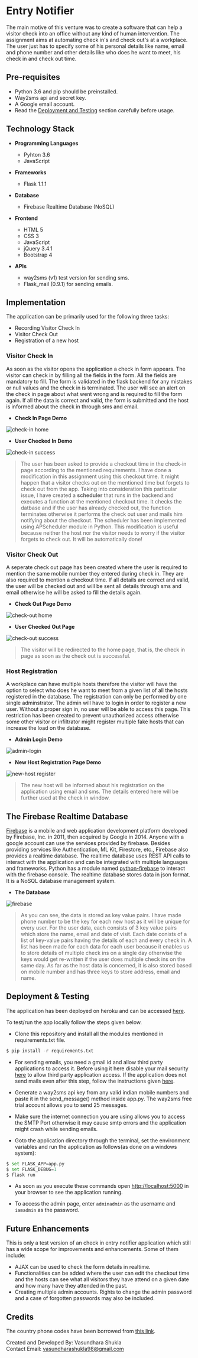 # Entry Notifier

The main motive of this venture was to create a software that can help a visitor check into an office without any kind of human intervention. The assignment aims
at automating check in's and check out's at a workplace. The user just has to specify some of his personal details like name, email and phone number and other details like who does he want to meet, his check in and check out time. 

## Pre-requisites

- Python 3.6 and pip should be preinstalled.
- Way2sms api and secret key.
- A Google email account.
- Read the [Deployment and Testing](https://github.com/Vasundharashukla/entry-notifier#deployment--testing) section carefully before usage.

## Technology Stack

- **Programming Languages**
    - Pyhton 3.6
    - JavaScript

- **Frameworks**
    - Flask 1.1.1

- **Database**
    - Firebase Realtime Database (NoSQL)

- **Frontend**
    - HTML 5
    - CSS 3
    - JavaScript
    - jQuery 3.4.1
    - Bootstrap 4

- **APIs**
    - way2sms (v1) test version for sending sms.
    - Flask_mail (0.9.1) for sending emails.

## Implementation

The application can be primarily used for the following three tasks:

- Recording Visitor Check In
- Visitor Check Out
- Registration of a new host

### Visitor Check In

As soon as the visitor opens the application a check in form appears. The visitor can check in by filling all the fields in the form. All the fields are mandatory to fill. The form is validated in the flask backend for any mistakes or null values and the check in is terminated. The user will see an alert on the check in page about what went wrong and is required to fill the form again. If all the data is correct and valid, the form is submitted and the host is informed about the check in through sms and email.

- **Check In Page Demo**

![check-in home](images/check-in.png "CHECK IN PAGE")

- **User Checked In Demo**

![check-in success](images/in-success.jpg "CHECK IN SUCCESS")


> The user has been asked to provide a checkout time in the check-in page according to the mentioned requirements. I have done a modification in this assignment using this checkout time. It might happen that a visitor checks out on the mentioned time but forgets to check out from the app. Taking into consideration this particular issue, I have created a **scheduler** that runs in the backend and executes a function at the mentioned checkout time. It checks the datbase and if the user has already checked out, the function terminates otherwise it performs the check out user and mails him notifying about the checkout. The scheduler has been implemented using APScheduler module in Python. This modification is useful because neither the host nor the visitor needs to worry if the visitor forgets to check out. It will be automatically done!


### Visitor Check Out

A seperate check out page has been created where the user is required to mention the same mobile number they entered during check in. They are also required to mention a checkout time. If all details are correct and valid, the user will be checked out and will be sent all details through sms and email otherwise he will be asked to fill the details again.

- **Check Out Page Demo**

![check-out home](images/check-out.png "CHECK OUT PAGE")

- **User Checked Out Page**

![check-out success](images/out-success.png "CHECK OUT PAGE")

> The visitor will be redirected to the home page, that is, the check in page as soon as the check out is successful.

### Host Registration

A workplace can have multiple hosts therefore the visitor will have the option to select who does he want to meet from a given list of all the hosts registered in the database. The registration can only be performed by one single adminstrator. The admin will have to login in order to register a new user. Without a proper sign in, no user will be able to access this page. This restriction has been created to prevent unauthorized access otherwise some other visitor or infiltrator might register multiple fake hosts that can increase the load on the database.

- **Admin Login Demo**

![admin-login](images/admin.png "ADMIN LOGIN")

- **New Host Registration Page Demo**

![new-host register](images/host-reg.png "REGISTER NEW HOST")

> The new host will be informed about his registration on the application using email and sms. The details entered here will be further used at the check in window.

## The Firebase Realtime Database

[Firebase](https://console.firebase.google.com/) is a mobile and web application development platform developed by Firebase, Inc. in 2011, then acquired by Google in 2014. Anyone with a google account can use the services provided by firebase. Besides providing services like Authentication, ML Kit, Firestore, etc., Firebase also provides a realtime database. The realtime database uses REST API calls to interact with the application and can be integrated with multiple languages and frameworks. Python has a module named [python-firebase](https://ozgur.github.io/python-firebase/) to interact with the firebase console. The realtime database stores data in json format. It is a NoSQL database management system.

- **The Database**

![firebase](images/database.jpg "FIREBASE")      

> As you can see, the data is stored as key value pairs. I have made phone number to be the key for each new host as it will be unique for every user. For the user data, each consists of 3 key value pairs which store the name, email and date of visit. Each date conists of a list of key-value pairs having the details of each and every check in. A list has been made for each data for each user because it enables us to store details of multiple check ins on a single day otherwise the keys would get re-written if the user does multiple check ins on the same day. As far as the host data is concerned, it is also stored based on mobile number and has three keys to store address, email and name.

## Deployment & Testing

The application has been deployed on heroku and can be accessed [here](https://entry-recorder.herokuapp.com).

To test/run the app locally follow the steps given below.

- Clone this repository and install all the modules mentioned in requirements.txt file.

```python
$ pip install -r requirements.txt
```

- For sending emails, you need a gmail id and allow third party applications to access it. Before using it here disable your mail security [here](https://myaccount.google.com/lesssecureapps) to allow third party application access. If the application does not send mails even after this step, follow the instructions given [here](https://www.twilio.com/blog/2018/03/send-email-programmatically-with-gmail-python-and-flask.html).

- Generate a way2sms api key from any valid indian mobile numbers and paste it in the send_message() method inside app.py. The way2sms free trial account allows you
to send 25 messages. 

- Make sure the internet connection you are using allows you to access the SMTP Port otherwise it may cause smtp errors and the application might crash while sending
emails.

- Goto the application directory through the terminal, set the environment variables and run the application as follows(as done on a windows system):

```python
$ set FLASK_APP=app.py
$ set FLASK_DEBUG=1
$ flask run
```

- As soon as you execute these commands open [http://localhost:5000](http://localhost:5000) in your browser to see the application running.

- To access the admin page, enter ```adminadmin``` as the username and ```iamadmin``` as the password.

## Future Enhancements

This is only a test version of an check in entry notifier application which still has a wide scope for improvements and enhancements. Some of them include:

- AJAX can be used to check the form details in realtime.
- Functionalities can be added where the user can edit the checkout time and the hosts can see what all visitors they have attend on a given date and how many have they attended in the past.
- Creating multiple admin accounts. Rights to change the admin password and a case of forgotten passwords may also be included.

## Credits

The country phone codes have been borrowed from [this link](https://gist.github.com/Goles/3196253#gistcomment-1608494).

Created and Developed By: Vasundhara Shukla  
Contact Email: vasundharashukla98@gmail.com
